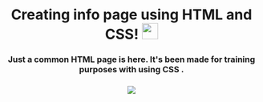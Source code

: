 

<h1 align="center">Creating info page using HTML and CSS!</a> 
<img src="https://github.com/blackcater/blackcater/raw/main/images/Hi.gif" height="32"/></h1>

<h3 align="center">Just a common HTML page is here. It's been made for training purposes with using CSS .</h3>

<h3 align="center"> <img src="https://img.shields.io/static/v1?label=WEB&message=HTML | CSS&color=9cf"/>
